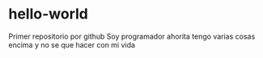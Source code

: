 # hello-world
Primer repositorio por github
Soy programador ahorita tengo varias cosas encima y no se que hacer con mi vida
